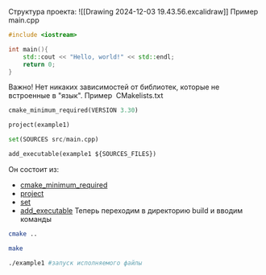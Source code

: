 Структура проекта:
![[Drawing 2024-12-03 19.43.56.excalidraw]]
Пример main.cpp
```c++
#include <iostream>

int main(){
	std::cout << "Hello, world!" << std::endl;
	return 0;
}
```
Важно! Нет никаких зависимостей от библиотек, которые не встроенные в "язык".
Пример  CMakelists.txt
```python
cmake_minimum_required(VERSION 3.30)

project(example1)

set(SOURCES src/main.cpp)

add_executable(example1 ${SOURCES_FILES})
```
Он состоит из:
- [cmake_minimum_required](cmake_minimum_required.md)
- [project](project.md)
- [set](set.md)
- [add_executable](add_executable.md)
Теперь переходим в директорию build и вводим команды
```bash
cmake ..

make

./example1 #запуск исполняемого файлы
```